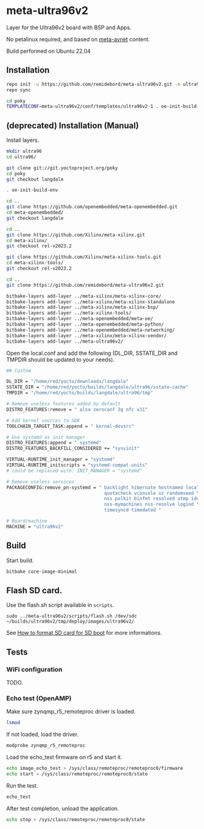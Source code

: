 # meta-ultra96v2

Layer for the Ultra96v2 board with BSP and Apps.

No petalinux required, and based on [meta-avnet](https://github.com/Avnet/meta-avnet) content.

Build performed on Ubuntu 22.04

## Installation

```sh
repo init -u https://github.com/remidebord/meta-ultra96v2.git -m ultra96v2-2023.2.xml
repo sync

cd poky
TEMPLATECONF=meta-ultra96v2/conf/templates/ultra96v2-1 . oe-init-build-env
```

## (deprecated) Installation (Manual)
Install layers.
```sh
mkdir ultra96
cd ultra96/

git clone git://git.yoctoproject.org/poky
cd poky
git checkout langdale

. oe-init-build-env

cd ..
git clone https://github.com/openembedded/meta-openembedded.git
cd meta-openembedded/
git checkout langdale

cd ..
git clone https://github.com/Xilinx/meta-xilinx.git
cd meta-xilinx/
git checkout rel-v2023.2

git clone https://github.com/Xilinx/meta-xilinx-tools.git
cd meta-xilinx-tools/
git checkout rel-v2023.2

cd ..
git clone https://github.com/remidebord/meta-ultra96v2.git

bitbake-layers add-layer ../meta-xilinx/meta-xilinx-core/
bitbake-layers add-layer ../meta-xilinx/meta-xilinx-standalone
bitbake-layers add-layer ../meta-xilinx/meta-xilinx-bsp/
bitbake-layers add-layer ../meta-xilinx-tools/
bitbake-layers add-layer ../meta-openembedded/meta-oe/
bitbake-layers add-layer ../meta-openembedded/meta-python/
bitbake-layers add-layer ../meta-openembedded/meta-networking/
bitbake-layers add-layer ../meta-xilinx/meta-xilinx-vendor/
bitbake-layers add-layer ../meta-ultra96v2/
```

Open the local.conf and add the following (DL_DIR, SSTATE_DIR and TMPDIR should be updated to your needs).
```sh
## Custom

DL_DIR = "/home/red/yocto/downloads/langdale"
SSTATE_DIR = "/home/red/yocto/builds/langdale/ultra96/sstate-cache"
TMPDIR = "/home/red/yocto/builds/langdale/ultra96/tmp"

# Remove useless features added by default
DISTRO_FEATURES:remove = " alsa zeroconf 3g nfc x11"

# Add kernel sources to SDK
TOOLCHAIN_TARGET_TASK:append = " kernel-devsrc"

# Use systemd as init manager
DISTRO_FEATURES:append = " systemd"
DISTRO_FEATURES_BACKFILL_CONSIDERED += "sysvinit"

VIRTUAL-RUNTIME_init_manager = "systemd"
VIRTUAL-RUNTIME_initscripts = "systemd-compat-units"
# could be replaced with: INIT_MANAGER = "systemd"

# Remove useless services
PACKAGECONFIG:remove_pn-systemd = " backlight hibernate hostnamed localed \
                                    quotacheck vconsole xz randomseed \
                                    nss polkit binfmt resolved utmp idn \
                                    nss-mymachines nss-resolve logind \
                                    timesyncd timedated "

# Board/machine
MACHINE = "ultra96v2"
```

## Build
Start build.
```sh
bitbake core-image-minimal
```

## Flash SD card.

Use the flash.sh script available in `scripts`.
```
sudo ../meta-ultra96v2/scripts/flash.sh /dev/sdc ~/builds/ultra96v2/tmp/deploy/images/ultra96v2/
```

See [How to format SD card for SD boot](https://xilinx-wiki.atlassian.net/wiki/spaces/A/pages/18842385/How+to+format+SD+card+for+SD+boot) for more informations.

## Tests

### WiFi configuration
TODO.

### Echo test (OpenAMP)
Make sure zynqmp_r5_remoteproc driver is loaded.
```sh
lsmod
```

If not loaded, load the driver.
```sh
modprobe zynqmp_r5_remoteproc
```

Load the echo_test firmware on r5 and start it.
```sh
echo image_echo_test > /sys/class/remoteproc/remoteproc0/firmware
echo start > /sys/class/remoteproc/remoteproc0/state
```

Run the test.
```sh
echo_test
```

After test completion, unload the application.
```sh
echo stop > /sys/class/remoteproc/remoteproc0/state